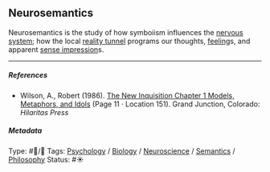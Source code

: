 ## Neurosemantics

Neurosemantics is the study of how symboiism influences the [nervous system](); how the local [reality tunnel](Reality%20tunnel.md) programs our thoughts, [feeling](Feeling.md)s, and apparent [sense impression](Sense%20impression.md)s.

---

##### References

* Wilson, A., Robert (1986). [The New Inquisition Chapter 1 Models, Metaphors, and Idols](The%20New%20Inquisition%20Chapter%201%20Models,%20Metaphors,%20and%20Idols.md) (Page 11 · Location 151). Grand Junction, Colorado: *Hilaritas Press*

##### Metadata

Type: #🔵/🔵 
Tags: [Psychology](Psychology.md) / [Biology]() / [Neuroscience](Neuroscience.md) / [Semantics](Semantics.md) / [Philosophy](Philosophy.md)
Status: #☀️ 
